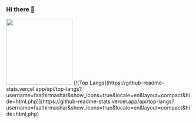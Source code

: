 ### Hi there 👋

<!--
**faathirmashar/faathirmashar** is a ✨ _special_ ✨ repository because its `README.md` (this file) appears on your GitHub profile.

Here are some ideas to get you started:

- 🔭 I’m currently working on ...
- 🌱 I’m currently learning ...
- 👯 I’m looking to collaborate on ...
- 🤔 I’m looking for help with ...
- 💬 Ask me about ...
- 📫 How to reach me: ...
- 😄 Pronouns: ...
- ⚡ Fun fact: ...
-->

<img height="180em" src="https://github-readme-stats-eight-theta.vercel.app/api?username=faathirmashar&show_icons=true&theme=dark&include_all_commits=true&count_private=true&icon_color=1C68C5"/>
[![Top Langs](https://github-readme-stats.vercel.app/api/top-langs?username=faathirmashar&show_icons=true&locale=en&layout=compact&hide=html,php)](https://github-readme-stats.vercel.app/api/top-langs?username=faathirmashar&show_icons=true&locale=en&layout=compact&hide=html,php)
